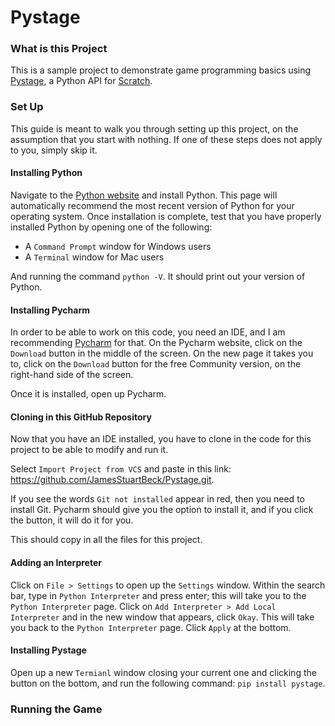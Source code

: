 # Pystage

### What is this Project
This is a sample project to demonstrate game programming basics using [Pystage](https://github.com/pystage/pystage), a Python API for [Scratch](https://scratch.mit.edu/).

### Set Up

This guide is meant to walk you through setting up this project, on the assumption that you start with nothing.
If one of these steps does not apply to you, simply skip it.

#### Installing Python

Navigate to the [Python website](https://www.python.org/downloads/) and install Python.
This page will automatically recommend the most recent version of Python for your operating system.
Once installation is complete, test that you have properly installed Python by opening one of the following:
- A `Command Prompt` window for Windows users
- A `Terminal` window for Mac users

And running the command `python -V`.
It should print out your version of Python.

#### Installing Pycharm

In order to be able to work on this code, you need an IDE, and I am recommending [Pycharm](https://www.jetbrains.com/pycharm/) for that.
On the Pycharm website, click on the `Download` button in the middle of the screen.
On the new page it takes you to, click on the `Download` button for the free Community version, on the right-hand side of the screen.

Once it is installed, open up Pycharm.

#### Cloning in this GitHub Repository

Now that you have an IDE installed, you have to clone in the code for this project to be able to modify and run it.

Select `Import Project from VCS` and paste in this link: https://github.com/JamesStuartBeck/Pystage.git.

If you see the words `Git not installed` appear in red, then you need to install Git.
Pycharm should give you the option to install it, and if you click the button, it will do it for you.

This should copy in all the files for this project.

#### Adding an Interpreter

Click on `File > Settings` to open up the `Settings` window.
Within the search bar, type in `Python Interpreter` and press enter; this will take you to the `Python Interpreter` page.
Click on `Add Interpreter > Add Local Interpreter` and in the new window that appears, click `Okay`.
This will take you back to the `Python Interpreter` page. Click `Apply` at the bottom.

#### Installing Pystage

Open up a new `Termianl` window closing your current one and clicking the button on the bottom, and run the following command: `pip install pystage`.

### Running the Game
